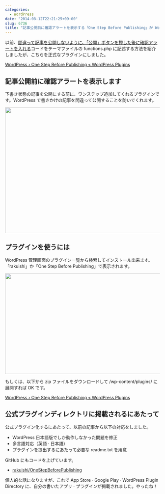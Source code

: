 ```yaml
---
categories:
  - WordPress
date: "2014-08-12T22:21:25+09:00"
slug: 6736
title: "記事公開前に確認アラートを表示する「One Step Before Publishing」が WordPress プラグインディレクトリに掲載されました"
---
```


以前、[間違って記事を公開しないように、「公開」ボタンを押した後に確認アラートを入れる](http://rakuishi.com/archives/6161)コードをテーマファイルの functions.php に記述する方法を紹介しましたが、こちらを正式なプラグインにしました。

[WordPress › One Step Before Publishing « WordPress Plugins](http://wordpress.org/plugins/one-step-before-publishing/)

## 記事公開前に確認アラートを表示します

下書き状態の記事を公開にする前に、ワンステップ追加してくれるプラグインです。WordPress で書きかけの記事を間違って公開することを防いでくれます。

<img alt="" src="/images/2014/08/6736_1.png" width="728" height="410">

## プラグインを使うには

WordPress 管理画面のプラグイン一覧から検索してインストール出来ます。「rakuishi」か「One Step Before Publishing」で表示されます。

<img alt="" src="/images/2014/08/6736_2.png" width="728" height="328">

もしくは、以下から zip ファイルをダウンロードして /wp-content/plugins/ に展開すれば OK です。

[WordPress › One Step Before Publishing « WordPress Plugins](http://wordpress.org/plugins/one-step-before-publishing/)

## 公式プラグインディレクトリに掲載されるにあたって

公式プラグイン化するにあたって、以前の記事から以下の対応をしました。

- WordPress 日本語版でしか動作しなかった問題を修正
- 多言語対応（英語 &middot; 日本語）
- プラグインを提出するにあたって必要な readme.txt を用意

GitHub にもコードを上げています。

- [rakuishi/OneStepBeforePublishing](https://github.com/rakuishi/one-step-before-publishing)

個人的な話になりますが、これで App Store &middot; Google Play &middot; WordPress Plugin Directory に、自分の書いたアプリ &middot; プラグインが掲載されました。やったね！
